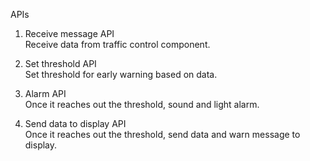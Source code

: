 APIs    

1. Receive message API   
Receive data from traffic control component.   

2. Set threshold API     
Set threshold for early warning based on data.    

3. Alarm API   
Once it reaches out the threshold, sound and light alarm.    

4. Send data to display API    
Once it reaches out the threshold, send data and warn message to display.    


